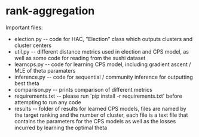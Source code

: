 # rank-aggregation


Important files: 

* election.py -- code for HAC, "Election" class which outputs clusters and cluster centers
* util.py -- different distance metrics used in election and CPS model, as well as some 
  code for reading from the sushi dataset
* learncps.py -- code for learning CPS model, including gradient ascent / MLE of theta paramaters
* inference.py -- code for sequential / community inference for outputting best theta
* comparison.py -- prints comparison of different metrics 
* requirements.txt -- please run 'pip install -r requirements.txt' before attempting to run any code
* results -- folder of results for learned CPS models, files are named by the target ranking and the
  number of cluster, each file is a text file that contains the parameters for the CPS models
  as well as the losses incurred by learning the optimal theta
  

